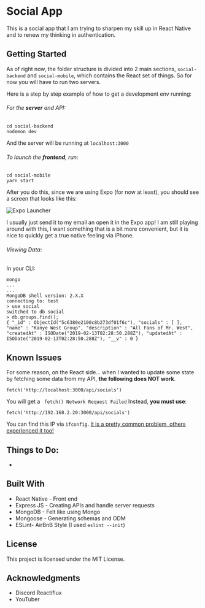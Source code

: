 # Social App

This is a social app that I am trying to sharpen my skill up in React Native and to renew my thinking in authentication.

## Getting Started

As of right now, the folder structure is divided into 2 main sections, `social-backend` and `social-mobile`, which contains the React set of things. So for now you will have to run two servers.


Here is a step by step example of how to get a development env running:

###### For the **server** and API:
```
cd social-backend
nodemon dev
```
And the server will be running at `localhost:3000`


###### To launch the **frontend**, run:

```
cd social-mobile
yarn start
```
After you do this, since we are using Expo (for now at least), you should see a screen that looks like this:

![Expo Launcher](https://i.imgur.com/ik4WHps.png)


I usually just send it to my email an open it in the Expo app! I am still playing around with this, I want something that is a bit more convenient, but it is nice to quickly get a true native feeling via iPhone.

###### Viewing Data:
In your CLI:
```
mongo
...
...
MongoDB shell version: 2.X.X
connecting to: test
> use social
switched to db social
> db.groups.find();
{ "_id" : ObjectId("5c6380e2100c8b273df01f6c"), "socials" : [ ], "name" : "Kanye West Group", "description" : "All Fans of Mr. West", "createdAt" : ISODate("2019-02-13T02:28:50.288Z"), "updatedAt" : ISODate("2019-02-13T02:28:50.288Z"), "__v" : 0 }

```

## Known Issues
For some reason, on the React side... when I wanted to update some state by fetching some data from my API, **the following does NOT work**.

`fetch('http://localhost:3000/api/socials')`

You will get a ` fetch() Network Request Failed` Instead, **you must use**:

`fetch('http://192.168.2.20:3000/api/socials')`

You can find this IP via `ifconfig`. [It is a pretty common problem, others experienced it too!](https://www.youtube.com/watch?v=shstJgkLW-I)

## Things to Do:

*


## Built With

* React Native - Front end
* Express JS - Creating APIs and handle server requests
* MongoDB - Felt like using Mongo
* Mongoose - Generating schemas and ODM
* ESLint- AirBnB Style (I used `eslint --init`)

## License

This project is licensed under the MIT License.

## Acknowledgments

* Discord Reactiflux
* YouTuber

